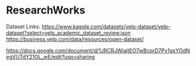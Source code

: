 # ResearchWorks

Dataset Links: https://www.kaggle.com/datasets/yelp-dataset/yelp-dataset?select=yelp_academic_dataset_review.json 
               https://business.yelp.com/data/resources/open-dataset/

https://docs.google.com/document/d/1JRCRJWiajtEO7wBcprD7Pv1gxYOdNegVUTdY21OL_wE/edit?usp=sharing
